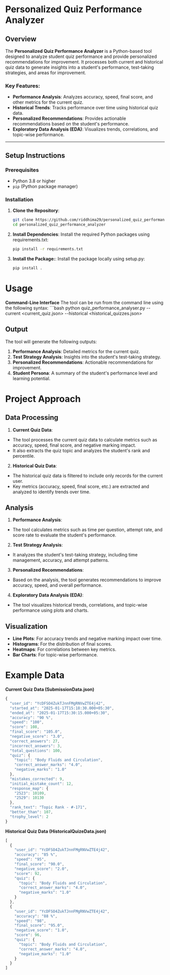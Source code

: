 # Personalized Quiz Performance Analyzer

## Overview

The **Personalized Quiz Performance Analyzer** is a Python-based tool designed to analyze student quiz performance and provide personalized recommendations for improvement. It processes both current and historical quiz data to generate insights into a student's performance, test-taking strategies, and areas for improvement.

### Key Features:
- **Performance Analysis**: Analyzes accuracy, speed, final score, and other metrics for the current quiz.
- **Historical Trends**: Tracks performance over time using historical quiz data.
- **Personalized Recommendations**: Provides actionable recommendations based on the student's performance.
- **Exploratory Data Analysis (EDA)**: Visualizes trends, correlations, and topic-wise performance.

---

## Setup Instructions

### Prerequisites
- Python 3.8 or higher
- `pip` (Python package manager)

### Installation

1. **Clone the Repository**:
   ```bash
   git clone https://github.com/riddhima29/personalized_quiz_performance_analyzer.git
   cd personalized_quiz_performance_analyzer

2. **Install Dependencies**:
Install the required Python packages using requirements.txt:
    ```bash
    pip install -r requirements.txt

3. **Install the Package:**:
Install the package locally using setup.py:
    ```bash
    pip install .

# Usage

**Command-Line Interface**
The tool can be run from the command line using the following syntax:
    ```bash
    python quiz_performance_analyser.py --current <current_quiz.json> --historical <historical_quizzes.json>

## Output
The tool will generate the following outputs:
1. **Performance Analysis**: Detailed metrics for the current quiz.
2. **Test Strategy Analysis**: Insights into the student's test-taking strategy.
3. **Personalized Recommendations**: Actionable recommendations for improvement.
4. **Student Persona**: A summary of the student's performance level and learning potential.

# Project Approach
## Data Processing
1. **Current Quiz Data**:
- The tool processes the current quiz data to calculate metrics such as accuracy, speed, final score, and negative marking impact.
- It also extracts the quiz topic and analyzes the student's rank and percentile.

2. **Historical Quiz Data**:
- The historical quiz data is filtered to include only records for the current user.
- Key metrics (accuracy, speed, final score, etc.) are extracted and analyzed to identify trends over time.

## Analysis
1. **Performance Analysis**:
- The tool calculates metrics such as time per question, attempt rate, and score rate to evaluate the student's performance.

2. **Test Strategy Analysis**:
- It analyzes the student's test-taking strategy, including time management, accuracy, and attempt patterns.

3. **Personalized Recommendations**:
- Based on the analysis, the tool generates recommendations to improve accuracy, speed, and overall performance.

4. **Exploratory Data Analysis (EDA)**:
- The tool visualizes historical trends, correlations, and topic-wise performance using plots and charts.

## Visualization
- **Line Plots**: For accuracy trends and negative marking impact over time.
- **Histograms**: For the distribution of final scores.
- **Heatmaps**: For correlations between key metrics.
- **Bar Charts**: For topic-wise performance.

# Example Data
**Current Quiz Data (SubmissionData.json)**
```javascript
{
  "user_id": "YcDFSO4ZukTJnnFMgRNVwZTE4j42",
  "started_at": "2025-01-17T15:18:30.000+05:30",
  "ended_at": "2025-01-17T15:30:15.000+05:30",
  "accuracy": "90 %",
  "speed": "100",
  "score": 108,
  "final_score": "105.0",
  "negative_score": "3.0",
  "correct_answers": 27,
  "incorrect_answers": 3,
  "total_questions": 100,
  "quiz": {
    "topic": "Body Fluids and Circulation",
    "correct_answer_marks": "4.0",
    "negative_marks": "1.0"
  },
  "mistakes_corrected": 9,
  "initial_mistake_count": 12,
  "response_map": {
    "2523": 10109,
    "2529": 10130
  },
  "rank_text": "Topic Rank - #-171",
  "better_than": 107,
  "trophy_level": 2
}
```
**Historical Quiz Data (HistoricalQuizeData.json)**
```javascript
[
  {
    "user_id": "YcDFSO4ZukTJnnFMgRNVwZTE4j42",
    "accuracy": "85 %",
    "speed": "95",
    "final_score": "90.0",
    "negative_score": "2.0",
    "score": 92,
    "quiz": {
      "topic": "Body Fluids and Circulation",
      "correct_answer_marks": "4.0",
      "negative_marks": "1.0"
    }
  },
  {
    "user_id": "YcDFSO4ZukTJnnFMgRNVwZTE4j42",
    "accuracy": "88 %",
    "speed": "98",
    "final_score": "95.0",
    "negative_score": "1.0",
    "score": 96,
    "quiz": {
      "topic": "Body Fluids and Circulation",
      "correct_answer_marks": "4.0",
      "negative_marks": "1.0"
    }
  }
]
```
